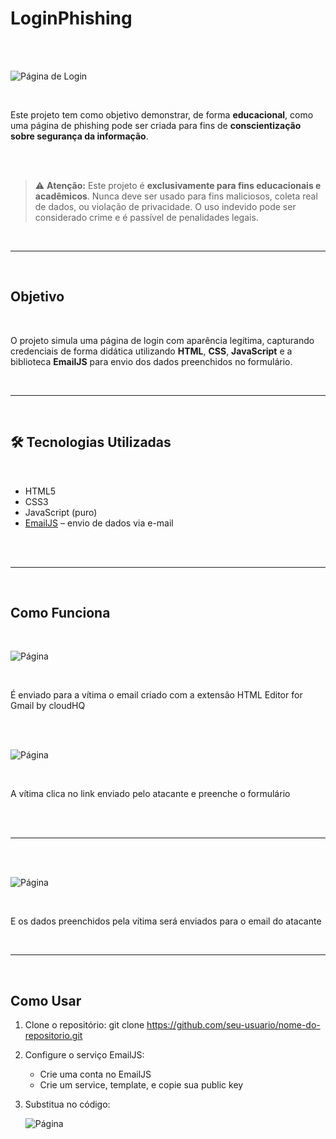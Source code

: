 # LoginPhishing

<br><br>

![Página de Login](https://i.imgur.com/ZDiX2gC.png)

<br>

Este projeto tem como objetivo demonstrar, de forma **educacional**, como uma página de phishing pode ser criada para fins de **conscientização sobre segurança da informação**. 

<br><br>

> ⚠️ **Atenção:** Este projeto é **exclusivamente para fins educacionais e acadêmicos**. Nunca deve ser usado para fins maliciosos, coleta real de dados, ou violação de privacidade. O uso indevido pode ser considerado crime e é passível de penalidades legais.

<br>

---

<br>

##  Objetivo

<br>

O projeto simula uma página de login com aparência legítima, capturando credenciais de forma didática utilizando **HTML**, **CSS**, **JavaScript** e a biblioteca **EmailJS** para envio dos dados preenchidos no formulário.

<br>

---

<br>

## 🛠 Tecnologias Utilizadas

<br>

- HTML5
- CSS3
- JavaScript (puro)
- [EmailJS](https://dashboard.emailjs.com/) – envio de dados via e-mail

<br><br>

---

<br>

## Como Funciona

<br>

![Página](https://i.imgur.com/1rDGZQO.png)

<br>

É enviado para a vítima o email criado com a extensão HTML Editor for Gmail by cloudHQ

<br><br>

![Página](https://i.imgur.com/ZHFzDOG.png)

<br>

A vítima clica no link enviado pelo atacante e preenche o formulário

<br><br>

---

<br><br>

![Página](https://i.imgur.com/jis3GgN.png)

<br>

E os dados preenchidos pela vítima será enviados para o email do atacante

<br>

---

<br>

## Como Usar


1. Clone o repositório:
   git clone https://github.com/seu-usuario/nome-do-repositorio.git
   
2. Configure o serviço EmailJS:
   - Crie uma conta no EmailJS
   - Crie um service, template, e copie sua public key

3. Substitua no código:

   ![Página](https://i.imgur.com/jjBrSeB.png)

      



